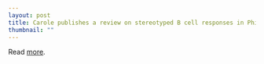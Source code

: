 ```yaml
---
layout: post
title: Carole publishes a review on stereotyped B cell responses in Phil. Trans. R. Soc. B
thumbnail: ""
---
```


Read [more](http://rstb.royalsocietypublishing.org/content/370/1676/20140238.long).

